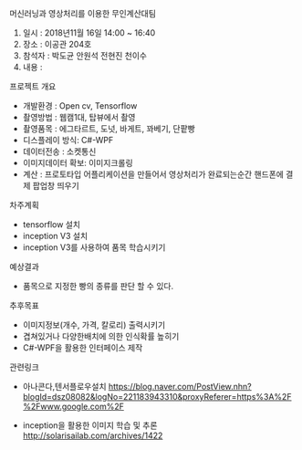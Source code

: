 머신러닝과 영상처리를 이용한 무인계산대팀
1. 일시 : 2018년11월 16일 14:00 ~ 16:40
2. 장소 : 이공관 204호
3. 참석자 : 박도균 안원석 전현진 천이수
4. 내용 :

프로젝트 개요

- 개발환경 : Open cv, Tensorflow 
- 촬영방법 : 웹캠1대, 탑뷰에서 촬영
- 촬영품목 : 에그타르트, 도넛, 바게트, 꽈베기, 단팥빵
- 디스플레이 방식: C#-WPF
- 데이터전송 : 소켓통신
- 이미지데이터 확보: 이미지크롤링
- 계산 : 프로토타입 어플리케이션을 만들어서 영상처리가 완료되는순간 핸드폰에 결제 팝업창 띄우기


차주계획
- tensorflow 설치 
- inception V3 설치
- inception V3를 사용하여 품목 학습시키기

예상결과
- 품목으로 지정한 빵의 종류를 판단 할 수 있다.

추후목표
- 이미지정보(개수, 가격, 칼로리) 출력시키기
- 겹쳐있거나 다양한배치에 의한 인식확률 높히기
- C#-WPF을 활용한 인터페이스 제작

관련링크
- 아나콘다,텐서플로우설치
  https://blog.naver.com/PostView.nhn?blogId=dsz08082&logNo=221183943310&proxyReferer=https%3A%2F%2Fwww.google.com%2F

- inception을 활용한 이미지 학습 및 추론
  http://solarisailab.com/archives/1422
